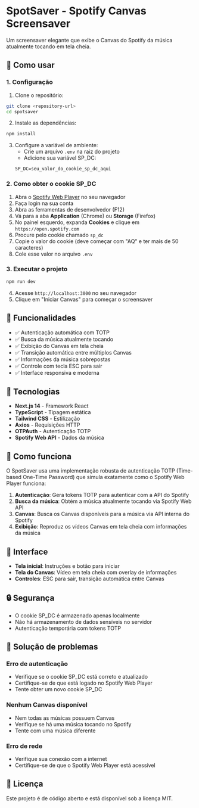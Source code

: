 # SpotSaver - Spotify Canvas Screensaver

Um screensaver elegante que exibe o Canvas do Spotify da música atualmente tocando em tela cheia.

## 🚀 Como usar

### 1. Configuração

1. Clone o repositório:
```bash
git clone <repository-url>
cd spotsaver
```

2. Instale as dependências:
```bash
npm install
```

3. Configure a variável de ambiente:
   - Crie um arquivo `.env` na raiz do projeto
   - Adicione sua variável SP_DC:
   ```
   SP_DC=seu_valor_do_cookie_sp_dc_aqui
   ```

### 2. Como obter o cookie SP_DC

1. Abra o [Spotify Web Player](https://open.spotify.com) no seu navegador
2. Faça login na sua conta
3. Abra as ferramentas de desenvolvedor (F12)
4. Vá para a aba **Application** (Chrome) ou **Storage** (Firefox)
5. No painel esquerdo, expanda **Cookies** e clique em `https://open.spotify.com`
6. Procure pelo cookie chamado `sp_dc`
7. Copie o valor do cookie (deve começar com "AQ" e ter mais de 50 caracteres)
8. Cole esse valor no arquivo `.env`

### 3. Executar o projeto

```bash
npm run dev
```

4. Acesse `http://localhost:3000` no seu navegador
5. Clique em "Iniciar Canvas" para começar o screensaver

## 🎯 Funcionalidades

- ✅ Autenticação automática com TOTP
- ✅ Busca da música atualmente tocando
- ✅ Exibição do Canvas em tela cheia
- ✅ Transição automática entre múltiplos Canvas
- ✅ Informações da música sobrepostas
- ✅ Controle com tecla ESC para sair
- ✅ Interface responsiva e moderna

## 🔧 Tecnologias

- **Next.js 14** - Framework React
- **TypeScript** - Tipagem estática
- **Tailwind CSS** - Estilização
- **Axios** - Requisições HTTP
- **OTPAuth** - Autenticação TOTP
- **Spotify Web API** - Dados da música

## 📱 Como funciona

O SpotSaver usa uma implementação robusta de autenticação TOTP (Time-based One-Time Password) que simula exatamente como o Spotify Web Player funciona:

1. **Autenticação**: Gera tokens TOTP para autenticar com a API do Spotify
2. **Busca da música**: Obtém a música atualmente tocando via Spotify Web API
3. **Canvas**: Busca os Canvas disponíveis para a música via API interna do Spotify
4. **Exibição**: Reproduz os vídeos Canvas em tela cheia com informações da música

## 🎨 Interface

- **Tela inicial**: Instruções e botão para iniciar
- **Tela do Canvas**: Vídeo em tela cheia com overlay de informações
- **Controles**: ESC para sair, transição automática entre Canvas

## 🔒 Segurança

- O cookie SP_DC é armazenado apenas localmente
- Não há armazenamento de dados sensíveis no servidor
- Autenticação temporária com tokens TOTP

## 🐛 Solução de problemas

### Erro de autenticação
- Verifique se o cookie SP_DC está correto e atualizado
- Certifique-se de que está logado no Spotify Web Player
- Tente obter um novo cookie SP_DC

### Nenhum Canvas disponível
- Nem todas as músicas possuem Canvas
- Verifique se há uma música tocando no Spotify
- Tente com uma música diferente

### Erro de rede
- Verifique sua conexão com a internet
- Certifique-se de que o Spotify Web Player está acessível

## 📄 Licença

Este projeto é de código aberto e está disponível sob a licença MIT.
